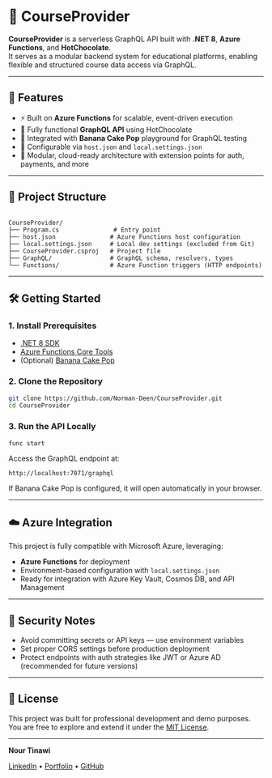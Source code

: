 # 📘 CourseProvider

**CourseProvider** is a serverless GraphQL API built with **.NET 8**, **Azure Functions**, and **HotChocolate**.  
It serves as a modular backend system for educational platforms, enabling flexible and structured course data access via GraphQL.

---

## 🚀 Features

- ⚡ Built on **Azure Functions** for scalable, event-driven execution
- 🔎 Fully functional **GraphQL API** using HotChocolate
- 🧪 Integrated with **Banana Cake Pop** playground for GraphQL testing
- 🔌 Configurable via `host.json` and `local.settings.json`
- 🧱 Modular, cloud-ready architecture with extension points for auth, payments, and more

---

## 📁 Project Structure

```

CourseProvider/
├── Program.cs               # Entry point
├── host.json               # Azure Functions host configuration
├── local.settings.json     # Local dev settings (excluded from Git)
├── CourseProvider.csproj   # Project file
├── GraphQL/                # GraphQL schema, resolvers, types
└── Functions/              # Azure Function triggers (HTTP endpoints)

````

---

## 🛠️ Getting Started

### 1. Install Prerequisites

- [.NET 8 SDK](https://dotnet.microsoft.com/en-us/download)
- [Azure Functions Core Tools](https://learn.microsoft.com/en-us/azure/azure-functions/functions-run-local)
- (Optional) [Banana Cake Pop](https://chillicream.com/docs/bananacakepop)

### 2. Clone the Repository

```bash
git clone https://github.com/Norman-Deen/CourseProvider.git
cd CourseProvider
````

### 3. Run the API Locally

```bash
func start
```

Access the GraphQL endpoint at:

```
http://localhost:7071/graphql
```

If Banana Cake Pop is configured, it will open automatically in your browser.

---

## ☁️ Azure Integration

This project is fully compatible with Microsoft Azure, leveraging:

* **Azure Functions** for deployment
* Environment-based configuration with `local.settings.json`
* Ready for integration with Azure Key Vault, Cosmos DB, and API Management

---

## 🔐 Security Notes

* Avoid committing secrets or API keys — use environment variables
* Set proper CORS settings before production deployment
* Protect endpoints with auth strategies like JWT or Azure AD (recommended for future versions)

---

## 📄 License

This project was built for professional development and demo purposes.
You are free to explore and extend it under the [MIT License](LICENSE).

---

**Nour Tinawi**

[LinkedIn](https://www.linkedin.com/in/nour-tinawi) • [Portfolio](https://www.pure-art.co) • [GitHub](https://github.com/Norman-Deen)

